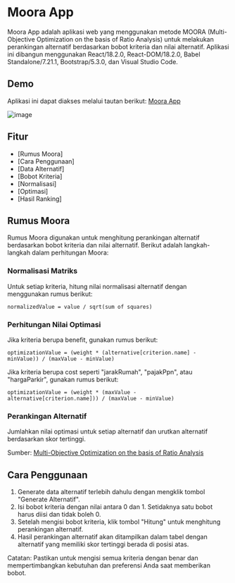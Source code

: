 # Moora App

Moora App adalah aplikasi web yang menggunakan metode MOORA (Multi-Objective Optimization on the basis of Ratio Analysis) untuk melakukan perankingan alternatif berdasarkan bobot kriteria dan nilai alternatif. Aplikasi ini dibangun menggunakan React/18.2.0, React-DOM/18.2.0, Babel Standalone/7.21.1, Bootstrap/5.3.0, dan Visual Studio Code.

## Demo

Aplikasi ini dapat diakses melalui tautan berikut: [Moora App](https://amber-zandra-48.tiiny.site/)

![image](https://github.com/fantasiavsr/mooraapp/assets/86558365/0e76314f-239f-472a-a603-11a601da871d)

## Fitur

- [Rumus Moora]
- [Cara Penggunaan]
- [Data Alternatif]
- [Bobot Kriteria]
- [Normalisasi]
- [Optimasi]
- [Hasil Ranking]

## Rumus Moora

Rumus Moora digunakan untuk menghitung perankingan alternatif berdasarkan bobot kriteria dan nilai alternatif. Berikut adalah langkah-langkah dalam perhitungan Moora:

### Normalisasi Matriks

Untuk setiap kriteria, hitung nilai normalisasi alternatif dengan menggunakan rumus berikut:
```shell
normalizedValue = value / sqrt(sum of squares)
```
### Perhitungan Nilai Optimasi

Jika kriteria berupa benefit, gunakan rumus berikut:
```shell
optimizationValue = (weight * (alternative[criterion.name] - minValue)) / (maxValue - minValue)
```
Jika kriteria berupa cost seperti "jarakRumah", "pajakPpn", atau "hargaParkir", gunakan rumus berikut:
```shell
optimizationValue = (weight * (maxValue - alternative[criterion.name])) / (maxValue - minValue)
```

### Perankingan Alternatif

Jumlahkan nilai optimasi untuk setiap alternatif dan urutkan alternatif berdasarkan skor tertinggi.

Sumber: [Multi-Objective Optimization on the basis of Ratio Analysis](https://example.com)

## Cara Penggunaan

1. Generate data alternatif terlebih dahulu dengan mengklik tombol "Generate Alternatif".
2. Isi bobot kriteria dengan nilai antara 0 dan 1. Setidaknya satu bobot harus diisi dan tidak boleh 0.
3. Setelah mengisi bobot kriteria, klik tombol "Hitung" untuk menghitung perankingan alternatif.
4. Hasil perankingan alternatif akan ditampilkan dalam tabel dengan alternatif yang memiliki skor tertinggi berada di posisi atas.

Catatan: Pastikan untuk mengisi semua kriteria dengan benar dan mempertimbangkan kebutuhan dan preferensi Anda saat memberikan bobot.

